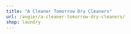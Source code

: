 ```yaml
---
title: "A Cleaner Tomorrow Dry Cleaners"
url: /angier/a-cleaner-tomorrow-dry-cleaners/
shop: laundry
---
```


